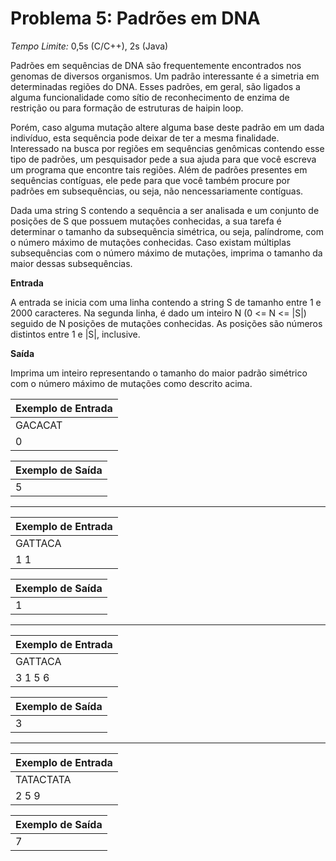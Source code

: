 # Problema 5: Padrões em DNA

*Tempo Limite:* 0,5s (C/C++), 2s (Java)

Padrões em sequências de DNA são frequentemente encontrados nos genomas de diversos organismos. Um padrão interessante é a simetria em determinadas regiões do DNA. Esses padrões, em geral, são ligados a alguma funcionalidade como sítio de reconhecimento de enzima de restrição ou para formação de estruturas de haipin loop.

Porém, caso alguma mutação altere alguma base deste padrão em um dada indivíduo, esta sequência pode deixar de ter a mesma finalidade. Interessado na busca por regiões em sequências genômicas contendo esse tipo de padrões, um pesquisador pede a sua ajuda para que você escreva um programa que encontre tais regiões. Além de padrões presentes em sequências contíguas, ele pede para que você também procure por padrões em subsequências, ou seja, não nencessariamente contíguas.

Dada uma string S contendo a sequência a ser analisada e um conjunto de posições de S que possuem mutações conhecidas, a sua tarefa é determinar o tamanho da subsequência simétrica, ou seja, palíndrome, com o número máximo de mutações conhecidas. Caso existam múltiplas subsequências com o número máximo de mutações, imprima o tamanho da maior dessas subsequências.

__Entrada__

A entrada se inicia com uma linha contendo a string S de tamanho entre 1 e 2000 caracteres. Na segunda linha, é dado um inteiro N (0 <= N <= |S|) seguido de N posições de mutações conhecidas. As posições são números distintos entre 1 e |S|, inclusive.

__Saída__

Imprima um inteiro representando o tamanho do maior padrão simétrico com o número máximo de mutações como descrito acima.

| Exemplo de Entrada |
| ------------------ |
| GACACAT            |
| 0                  |

| Exemplo de Saída |
| ---------------- |
| 5                |

***

| Exemplo de Entrada |
| ------------------ |
| GATTACA            |
| 1 1                |

| Exemplo de Saída |
| ---------------- |
| 1                |

***

| Exemplo de Entrada |
| ------------------ |
| GATTACA            |
| 3 1 5 6            |

| Exemplo de Saída |
| ---------------- |
| 3                |

***

| Exemplo de Entrada |
| ------------------ |
| TATACTATA          |
| 2 5 9              |

| Exemplo de Saída |
| ---------------- |
| 7                |
